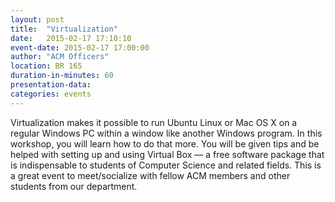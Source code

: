 ```yaml
---
layout: post
title:  "Virtualization"
date:   2015-02-17 17:10:10
event-date: 2015-02-17 17:00:00
author: "ACM Officers"
location: BR 165
duration-in-minutes: 60
presentation-data: 
categories: events
---
```


Virtualization makes it possible to run Ubuntu Linux or Mac OS X on a regular
Windows PC within a window like another Windows program. In this workshop, you
will learn how to do that more. You will be given tips and be helped with
setting up and using Virtual Box — a free software package that is
indispensable to students of Computer Science and related fields.  This is a
great event to meet/socialize with fellow ACM members and other students from
our department.
